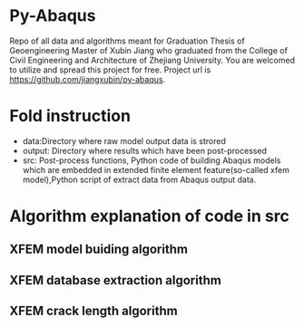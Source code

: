 # Py-Abaqus
Repo of all data and algorithms meant for Graduation Thesis of Geoengineering Master of Xubin Jiang who graduated from the College of Civil Engineering and Architecture of  Zhejiang University. You are welcomed to utilize and spread this project for free. Project url is https://github.com/jiangxubin/py-abaqus. 
# Fold instruction
* data:Directory where raw model output data is strored
* output: Directory where results which have been post-processed 
* src: Post-process functions, Python code of building Abaqus models which are embedded in extended finite element feature(so-called xfem model),Python script of extract data from Abaqus output data. 
# Algorithm explanation of code in src
## XFEM model buiding algorithm
## XFEM database extraction algorithm
## XFEM crack length algorithm
